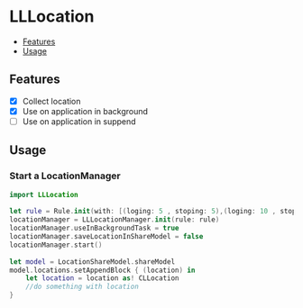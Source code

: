 # LLLocation
- [Features](#features)
- [Usage](#usage)

## Features

- [x] Collect location
- [x] Use on application in background
- [ ] Use on application in suppend

## Usage

### Start a LocationManager

```swift
import LLLocation
	
let rule = Rule.init(with: [(loging: 5 , stoping: 5),(loging: 10 , stoping: 10)]);
locationManager = LLLocationManager.init(rule: rule)
locationManager.useInBackgroundTask = true
locationManager.saveLocationInShareModel = false
locationManager.start()
        
let model = LocationShareModel.shareModel
model.locations.setAppendBlock { (location) in
	let location = location as! CLLocation
	//do something with location            
}
```
		
        
